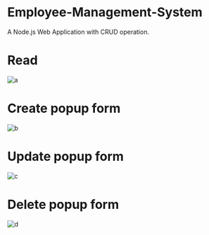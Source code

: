 # Employee-Management-System
A Node.js Web Application with CRUD operation.




# Read
![a](https://user-images.githubusercontent.com/89178225/188982656-2eca30ab-1f79-463a-a436-36be924fba99.PNG)
# Create popup form 
![b](https://user-images.githubusercontent.com/89178225/188982672-98e7c87c-94a5-402f-92ab-42486332ccbd.PNG)
# Update popup form 
![c](https://user-images.githubusercontent.com/89178225/188982675-5f3ddb7b-3cab-43f6-8840-8b5879837466.PNG)
# Delete popup form 
![d](https://user-images.githubusercontent.com/89178225/188982684-5fe6bcd7-c248-4961-b71c-f509ede08e83.PNG)
